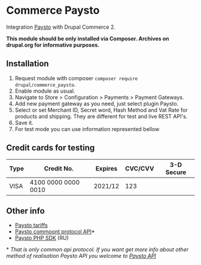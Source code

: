 # Commerce Paysto

Integration [Paysto](https://info.paysto.ru/) with Drupal Commerce 2.

**This module should be only installed via Composer. Archives on drupal.org for informative purposes.**

## Installation

1. Request module with composer `composer require drupal/commerce_paysto`.
2. Enable module as usual.
3. Navigate to Store > Configuration > Payments > Payment Gateways.
4. Add new payment gateway as you need, just select plugin Paysto.
5. Select or set Merchant ID, Secret word, Hash Method and Vat Rate for products and shipping. They are different for test and live REST API's.
6. Save it.
7. For test mode you can use information represented bellow

## Credit cards for testing

| Type       | Credit No.          | Expires | CVC/CVV  | 3-D Secure |
|------------|---------------------|---------|----------|------------|
| VISA       | 4100 0000 0000 0010 | 2021/12 | 123      |            |

## Other info

- [Paysto tariffs](https://info.paysto.ru/tarif/)
- [Paysto commoont protocol API](https://paysto.ru/Partners/ru/docs/protocol)*
- [Paysto PHP SDK](https://github.com/alexsaab/paysto-sdk-php) (RU)

\* _That is only common api protocol. If you want get more info about other method of realisation Paysto API you welcome to [Paysto API](https://info.paysto.ru/api/)_